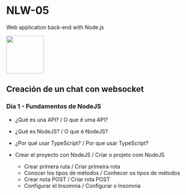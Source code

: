 # NLW-05
Web application back-end with Node.js

<img src="https://user-images.githubusercontent.com/22043269/115386425-bf8d7680-a1af-11eb-91cb-01d7118c6744.jpg" width="100"/>

## Creación de un chat con websocket

### Día 1 - Fundamentos de NodeJS

- ¿Qué es una API? / O que é uma API?

- ¿Qué es NodeJS? / O que é NodeJS?

- ¿Por qué usar TypeScript? / Por que usar TypeScript?

- Crear el proyecto con NodeJS / Criar o projeto com NodeJS

  - Crear primera ruta / Criar primeira rota
  - Conocer los tipos de métodos / Conhecer os tipos de métodos
  - Crear nota POST / Criar rota POST
  - Configurar el Insomnia / Configurar o Insomnia
